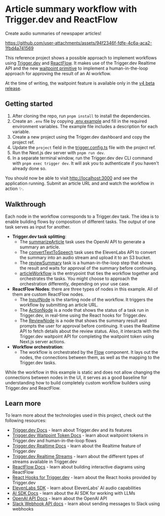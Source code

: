 # Article summary workflow with Trigger.dev and ReactFlow

Create audio summaries of newspaper articles!

https://github.com/user-attachments/assets/94f2346f-fdfe-4c6a-aca2-1fbd4a741569

This reference project shows a possible approach to implement workflows using [Trigger.dev](https://trigger.dev/) and [ReactFlow](https://reactflow.dev/).
It makes use of the Trigger.dev Realtime API and the new [waitpoint primitive](https://trigger.dev/blog/v4-beta-launch#waitpoints) to implement a human-in-the-loop approach for approving the result of an AI workflow.

At the time of writing, the waitpoint feature is available only in the [v4 beta release](https://trigger.dev/blog/v4-beta-launch#waitpoints).

## Getting started

1. After cloning the repo, run `pnpm install` to install the dependencies.
2. Create an `.env` file by copying [.env.example](.env.example) and fill in the required environment variables. The example file includes a description for each variable.
3. Create a new project using the Trigger.dev dashboard and copy the project ref.
4. Update the `project` field in the [trigger.config.ts](trigger.config.ts) file with the project ref.
5. Run the Next.js dev server with `pnpm run dev`.
6. In a separate terminal window, run the Trigger.dev dev CLI command with `pnpm exec trigger dev`. It will ask you to authenticate if you haven't already done so.

You should now be able to visit [http://localhost:3000](http://localhost:3000) and see the application running. Submit an article URL and and watch the workflow in action ✨.

## Walkthrough

Each node in the workflow corresponds to a Trigger.dev task. The idea is to enable building flows by composition of different tasks. The output of one task serves as input for another.

- **Trigger.dev task splitting**:
  - The [summarizeArticle](./src/trigger/summarizeArticle.ts) task uses the OpenAI API to generate a summary an article.
  - The [convertTextToSpeech](./src/trigger/convertTextToSpeech.ts) task uses the ElevenLabs API to convert the summary into an audio stream and upload it to an S3 bucket.
  - The [reviewSummary](./src/trigger/reviewSummary.ts) task is a human-in-the-loop step that shows the result and waits for approval of the summary before continuing.
  - [articleWorkflow](./src/trigger/articleWorkflow.ts) is the entrypoint that ties the workflow together and orchestrates the tasks. You might choose to approach the orchestration differently, depending on your use case.
- **ReactFlow Nodes**: there are three types of nodes in this example. All of them are custom ReactFlow nodes.
  - The [InputNode](./src/components/InputNode.tsx) is the starting node of the workflow. It triggers the workflow by submitting an article URL.
  - The [ActionNode](./src/components/ActionNode.tsx) is a node that shows the status of a task run in Trigger.dev, in real-time using the React hooks for Trigger.dev.
  - The [ReviewNode](./src/components/ReviewNode.tsx) is a node that shows the summary result and prompts the user for approval before continuing. It uses the Realtime API to fetch details about the review status. Also, it interacts with the Trigger.dev waitpoint API for completing the waitpoint token using Next.js server actions.
- **Workflow orchestration**:
  - The workflow is orchestrated by the [Flow](./src/components/Flow.tsx) component. It lays out the nodes, the connections between them, as well as the mapping to the Trigger.dev tasks.

While the workflow in this example is static and does not allow changing the connections between nodes in the UI, it serves as a good baseline for understanding how to build completely custom workflow builders using Trigger.dev and ReactFlow.

## Learn more

To learn more about the technologies used in this project, check out the following resources:

- [Trigger.dev Docs](https://trigger.dev/docs) - learn about Trigger.dev and its features
- [Trigger.dev Waitpoint Token Docs](https://trigger.dev/docs/wait-for-token) - learn about waitpoint tokens in Trigger.dev and human-in-the-loop flows
- [Trigger.dev Realtime Docs](https://trigger.dev/docs/realtime) - learn about the Realtime feature of Trigger.dev
- [Trigger.dev Realtime Streams](https://trigger.dev/docs/realtime/streams) - learn about the different types of streams available in Trigger.dev
- [ReactFlow Docs](https://reactflow.dev/learn) - learn about building interactive diagrams using ReactFlow
- [React Hooks for Trigger.dev](https://trigger.dev/docs/frontend/react-hooks) - learn about the React hooks provided by Trigger.dev
- [ElevenLabs SDK](https://elevenlabs.io/docs/overview) - learn about ElevenLabs' AI audio capabilities
- [AI SDK Docs](https://sdk.vercel.ai/docs/introduction) - learn about the AI SDK for working with LLMs
- [OpenAI API Docs](https://openai.com/api/) - learn about the OpenAI API
- [Slack Webhook API docs](https://api.slack.com/messaging/webhooks) - learn about sending messages to Slack using webhooks
